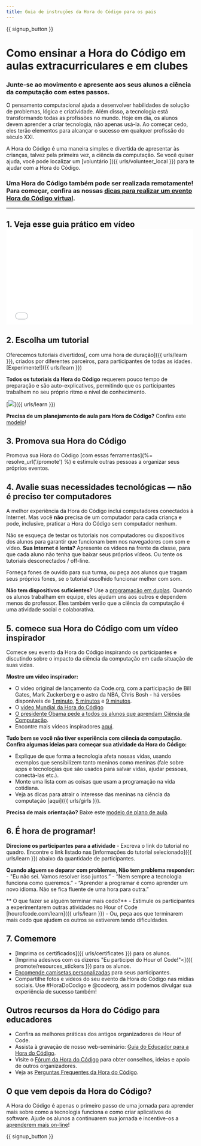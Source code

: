 ```yaml
---
title: Guia de instruções da Hora do Código para os pais
---
```


{{ signup_button }}

# Como ensinar a Hora do Código em aulas extracurriculares e em clubes

### Junte-se ao movimento e apresente aos seus alunos a ciência da computação com estes passos.

O pensamento computacional ajuda a desenvolver habilidades de solução de problemas, lógica e criatividade. Além disso, a tecnologia está transformando todas as profissões no mundo. Hoje em dia, os alunos devem aprender a criar tecnologia, não apenas usá-la. Ao começar cedo, eles terão elementos para alcançar o sucesso em qualquer profissão do século XXI.

A Hora do Código é uma maneira simples e divertida de apresentar às crianças, talvez pela primeira vez, a ciência da computação. Se você quiser ajuda, você pode localizar um [voluntário ]({{ urls/volunteer_local }}) para te ajudar com a Hora do Código.

### Uma Hora do Código também pode ser realizada remotamente! Para começar, confira as nossas [dicas para realizar um evento Hora do Código virtual](https://hourofcode.com/us/how-to/virtual).

* * *

## 1. Veja esse guia prático em vídeo <iframe width="500" height="255" src="//www.youtube.com/embed/SrnvvWDm73k" frameborder="0" allowfullscreen></iframe> 

## 2. Escolha um tutorial

Oferecemos tutoriais divertidos[, com uma hora de duração]({{ urls/learn }}), criados por diferentes parceiros, para participantes de todas as idades. [Experimente!]({{ urls/learn }})

**Todos os tutoriais da Hora do Código** requerem pouco tempo de preparação e são auto-explicativos, permitindo que os participantes trabalhem no seu próprio ritmo e nível de conhecimento.

[![](/images/fit-700/tutorials.png)]({{ urls/learn }})

**Precisa de um planejamento de aula para Hora do Código?** Confira este [ modelo](/files/AfterschoolEducatorLessonPlanOutline.docx)!

## 3. Promova sua Hora do Código

Promova sua Hora do Código [com essas ferramentas](%= resolve_url('/promote') %) e estimule outras pessoas a organizar seus próprios eventos.

## 4. Avalie suas necessidades tecnológicas — não é preciso ter computadores

A melhor experiência da Hora do Código inclui computadores conectados à Internet. Mas você **não** precisa de um computador para cada criança e pode, inclusive, praticar a Hora do Código sem computador nenhum.

Não se esqueça de testar os tutoriais nos computadores ou dispositivos dos alunos para garantir que funcionam bem nos navegadores com som e vídeo. **Sua Internet é lenta?** Apresente os vídeos na frente da classe, para que cada aluno não tenha que baixar seus próprios vídeos. Ou tente os tutoriais desconectados / off-line.

Forneça fones de ouvido para sua turma, ou peça aos alunos que tragam seus próprios fones, se o tutorial escolhido funcionar melhor com som.

**Não tem dispositivos suficientes?** Use a [programação em duplas](https://www.youtube.com/watch?v=vgkahOzFH2Q). Quando os alunos trabalham em equipe, eles ajudam uns aos outros e dependem menos do professor. Eles também verão que a ciência da computação é uma atividade social e colaborativa.

## 5. comece sua Hora do Código com um vídeo inspirador

Comece seu evento da Hora do Código inspirando os participantes e discutindo sobre o impacto da ciência da computação em cada situação de suas vidas.

**Mostre um vídeo inspirador:**

- O vídeo original de lançamento da Code.org, com a participação de Bill Gates, Mark Zuckerberg e o astro da NBA, Chris Bosh - há versões disponíveis de [1 minuto](https://www.youtube.com/watch?v=qYZF6oIZtfc), [5 minutos](https://www.youtube.com/watch?v=nKIu9yen5nc) e [9 minutos](https://www.youtube.com/watch?v=dU1xS07N-FA).
- O [vídeo Mundial da Hora do Código](https://www.youtube.com/watch?v=KsOIlDT145A)
- [O presidente Obama pede a todos os alunos que aprendam Ciência da Computação](https://www.youtube.com/watch?v=6XvmhE1J9PY).
- Encontre mais vídeos inspiradores [aqui](https://www.youtube.com/playlist?list=PLzdnOPI1iJNfpD8i4Sx7U0y2MccnrNZuP).

**Tudo bem se você não tiver experiência com ciência da computação. Confira algumas ideias para começar sua atividade da Hora do Código:**

- Explique de que forma a tecnologia afeta nossas vidas, usando exemplos que sensibilizem tanto meninos como meninas (fale sobre apps e tecnologias que são usados para salvar vidas, ajudar pessoas, conectá-las etc.).
- Monte uma lista com as coisas que usam a programação na vida cotidiana.
- Veja as dicas para atrair o interesse das meninas na ciência da computação [aqui]({{ urls/girls }}).

**Precisa de mais orientação?** Baixe este [ modelo de plano de aula](/files/AfterschoolEducatorLessonPlanOutline.docx).

## 6. É hora de programar!

**Direcione os participantes para a atividade** - Excreva o link do tutorial no quadro. Encontre o link listado nas [informações do tutorial selecionado]({{ urls/learn }}) abaixo da quantidade de participantes.

**Quando alguem se deparar com problemas, Não tem problema responder:** - "Eu não sei. Vamos resolver isso juntos.” - “Nem sempre a tecnologia funciona como queremos.” - “Aprender a programar é como aprender um novo idioma. Não se fica fluente de uma hora para outra.”

** O que fazer se alguém terminar mais cedo?** - Estimule os participantes a experimentarem outras atividades no Hour of Code [hourofcode.com/learn]({{ urls/learn }}) - Ou, peça aos que terminarem mais cedo que ajudem os outros se estiverem tendo dificuldades.

## 7. Comemore

- [Imprima os certificados]({{ urls/certificates }}) para os alunos.
- [Imprima adesivos com os dizeres "Eu participei do Hour of Code!"<]({{ promote/resources_stickers }}) para os alunos.
- [Encomende camisetas personalizadas](http://blog.code.org/post/132608499493/hour-of-code-shirts-and-more) para seus participantes.
- Compartilhe fotos e vídeos do seu evento da Hora do Código nas mídias sociais. Use #HoraDoCodigo e @codeorg, assim podemos divulgar sua experiência de sucesso também!

## Outros recursos da Hora do Código para educadores

- Confira as melhores práticas dos antigos organizadores de Hour of Code.
- Assista à gravação de nosso web-seminário: [Guia do Educador para a Hora do Código](https://youtu.be/EJeMeSW2-Mw).
- Visite o [Fórum da Hora do Código](http://forum.code.org/c/plc/hour-of-code) para obter conselhos, ideias e apoio de outros organizadores.
- Veja as [Perguntas Frequentes da Hora do Código](https://support.code.org/hc/en-us/categories/200147083-Hour-of-Code).

## O que vem depois da Hora do Código?

A Hora do Código é apenas o primeiro passo de uma jornada para aprender mais sobre como a tecnologia funciona e como criar aplicativos de software. Ajude os alunos a continuarem sua jornada e incentive-os a [aprenderem mais on-line](/beyond)!

{{ signup_button }}